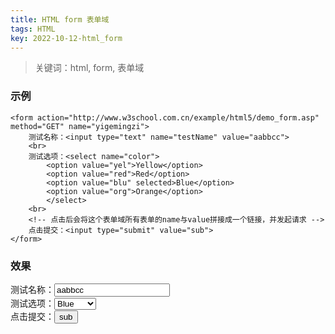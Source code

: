 ```yaml
---
title: HTML form 表单域
tags: HTML
key: 2022-10-12-html_form
---
```

> 关键词：html, form, 表单域

### 示例

```
<form action="http://www.w3school.com.cn/example/html5/demo_form.asp" method="GET" name="yigemingzi">
    测试名称：<input type="text" name="testName" value="aabbcc">
    <br>
    测试选项：<select name="color">
        <option value="yel">Yellow</option>
        <option value="red">Red</option>
        <option value="blu" selected>Blue</option>
        <option value="org">Orange</option>
        </select>
    <br>
    <!-- 点击后会将这个表单域所有表单的name与value拼接成一个链接，并发起请求 -->
    点击提交：<input type="submit" value="sub">
</form>
```

### 效果

<form action="http://www.w3school.com.cn/example/html5/demo_form.asp" method="GET" name="yigemingzi">
    测试名称：<input type="text" name="testName" value="aabbcc">
    <br>
    测试选项：<select name="color">
        <option value="yel">Yellow</option>
        <option value="red">Red</option>
        <option value="blu" selected>Blue</option>
        <option value="org">Orange</option>
        </select>
    <br>
    <!-- 点击后会将这个表单域所有表单的name与value拼接成一个链接，并发起请求 -->
    点击提交：<input type="submit" value="sub">
</form>
